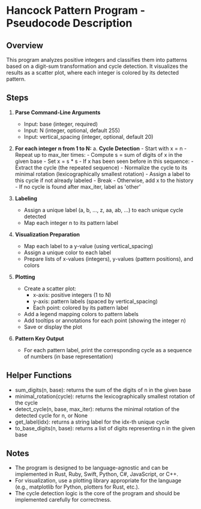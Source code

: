 # Hancock Pattern Program - Pseudocode Description

## Overview
This program analyzes positive integers and classifies them into patterns based on a digit-sum transformation and cycle detection. It visualizes the results as a scatter plot, where each integer is colored by its detected pattern.

## Steps

1. **Parse Command-Line Arguments**
    - Input: base (integer, required)
    - Input: N (integer, optional, default 255)
    - Input: vertical_spacing (integer, optional, default 20)

2. **For each integer n from 1 to N:**
    a. **Cycle Detection**
        - Start with x = n
        - Repeat up to max_iter times:
            - Compute s = sum of digits of x in the given base
            - Set x = s * s
            - If x has been seen before in this sequence:
                - Extract the cycle (the repeated sequence)
                - Normalize the cycle to its minimal rotation (lexicographically smallest rotation)
                - Assign a label to this cycle if not already labeled
                - Break
            - Otherwise, add x to the history
        - If no cycle is found after max_iter, label as 'other'

3. **Labeling**
    - Assign a unique label (a, b, ..., z, aa, ab, ...) to each unique cycle detected
    - Map each integer n to its pattern label

4. **Visualization Preparation**
    - Map each label to a y-value (using vertical_spacing)
    - Assign a unique color to each label
    - Prepare lists of x-values (integers), y-values (pattern positions), and colors

5. **Plotting**
    - Create a scatter plot:
        - x-axis: positive integers (1 to N)
        - y-axis: pattern labels (spaced by vertical_spacing)
        - Each point: colored by its pattern label
    - Add a legend mapping colors to pattern labels
    - Add tooltips or annotations for each point (showing the integer n)
    - Save or display the plot

6. **Pattern Key Output**
    - For each pattern label, print the corresponding cycle as a sequence of numbers (in base representation)

## Helper Functions
- sum_digits(n, base): returns the sum of the digits of n in the given base
- minimal_rotation(cycle): returns the lexicographically smallest rotation of the cycle
- detect_cycle(n, base, max_iter): returns the minimal rotation of the detected cycle for n, or None
- get_label(idx): returns a string label for the idx-th unique cycle
- to_base_digits(n, base): returns a list of digits representing n in the given base

## Notes
- The program is designed to be language-agnostic and can be implemented in Rust, Ruby, Swift, Python, C#, JavaScript, or C++.
- For visualization, use a plotting library appropriate for the language (e.g., matplotlib for Python, plotters for Rust, etc.).
- The cycle detection logic is the core of the program and should be implemented carefully for correctness.

